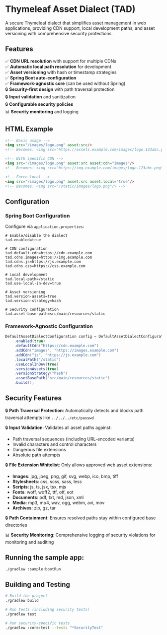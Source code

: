 # Thymeleaf Asset Dialect (TAD)

A secure Thymeleaf dialect that simplifies asset management in web applications, providing CDN support, local development paths, and asset versioning with comprehensive security protections.

## Features

✅ **CDN URL resolution** with support for multiple CDNs  
✅ **Automatic local path resolution** for development  
✅ **Asset versioning** with hash or timestamp strategies  
✅ **Spring Boot auto-configuration**  
✅ **Framework-agnostic core** (can be used without Spring)  
🔒 **Security-first design** with path traversal protection  
🔒 **Input validation** and sanitization  
🔒 **Configurable security policies**  
📊 **Security monitoring** and logging

## HTML Example

```html
<!-- Basic usage -->
<img src="/images/logo.png" asset:src/>
<!-- Becomes: <img src="https://assets.example.com/images/logo.123abc.png"/> -->

<!-- With specific CDN -->
<img src="/images/logo.png" asset:src asset:cdn="images"/>
<!-- Becomes: <img src="https://img.example.com/images/logo.123abc.png"/> -->

<!-- Force local -->
<img src="/images/logo.png" asset:src asset:local="true"/>
<!-- Becomes: <img src="/static/images/logo.png"/> -->
```

## Configuration

### Spring Boot Configuration

Configure via `application.properties`:

```properties
# Enable/disable the dialect
tad.enabled=true

# CDN configuration
tad.default-cdn=https://cdn.example.com
tad.cdns.images=https://img.example.com
tad.cdns.js=https://js.example.com
tad.cdns.css=https://css.example.com

# Local development
tad.local-path=/static
tad.use-local-in-dev=true

# Asset versioning
tad.version-assets=true
tad.version-strategy=hash

# Security configuration
tad.asset-base-path=src/main/resources/static
```

### Framework-Agnostic Configuration

```java
DefaultAssetDialectConfiguration config = DefaultAssetDialectConfiguration.builder()
    .enabled(true)
    .defaultCdn("https://cdn.example.com")
    .addCdn("images", "https://images.example.com")
    .addCdn("js", "https://js.example.com")
    .localPath("/static")
    .useLocalInDev(true)
    .versionAssets(true)
    .versionStrategy("hash")
    .assetBasePath("src/main/resources/static")
    .build();
```

## Security Features

🔒 **Path Traversal Protection**: Automatically detects and blocks path traversal attempts like `../../../etc/passwd`

🔒 **Input Validation**: Validates all asset paths against:
- Path traversal sequences (including URL-encoded variants)
- Invalid characters and control characters
- Dangerous file extensions
- Absolute path attempts

🔒 **File Extension Whitelist**: Only allows approved web asset extensions:
- **Images**: jpg, jpeg, png, gif, svg, webp, ico, bmp, tiff
- **Stylesheets**: css, scss, sass, less  
- **Scripts**: js, ts, jsx, tsx, mjs
- **Fonts**: woff, woff2, ttf, otf, eot
- **Documents**: pdf, txt, md, json, xml
- **Media**: mp3, mp4, wav, ogg, webm, avi, mov
- **Archives**: zip, gz, tar

🔒 **Path Containment**: Ensures resolved paths stay within configured base directories

📊 **Security Monitoring**: Comprehensive logging of security violations for monitoring and auditing

## Running the sample app:
```bash
./gradlew :sample:bootRun
```

## Building and Testing

```bash
# Build the project
./gradlew build

# Run tests (including security tests)
./gradlew test

# Run security-specific tests
./gradlew :core:test --tests "*SecurityTest"
```
